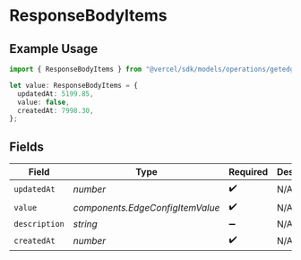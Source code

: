 # ResponseBodyItems

## Example Usage

```typescript
import { ResponseBodyItems } from "@vercel/sdk/models/operations/getedgeconfigbackup.js";

let value: ResponseBodyItems = {
  updatedAt: 5199.85,
  value: false,
  createdAt: 7998.30,
};
```

## Fields

| Field                            | Type                             | Required                         | Description                      |
| -------------------------------- | -------------------------------- | -------------------------------- | -------------------------------- |
| `updatedAt`                      | *number*                         | :heavy_check_mark:               | N/A                              |
| `value`                          | *components.EdgeConfigItemValue* | :heavy_check_mark:               | N/A                              |
| `description`                    | *string*                         | :heavy_minus_sign:               | N/A                              |
| `createdAt`                      | *number*                         | :heavy_check_mark:               | N/A                              |